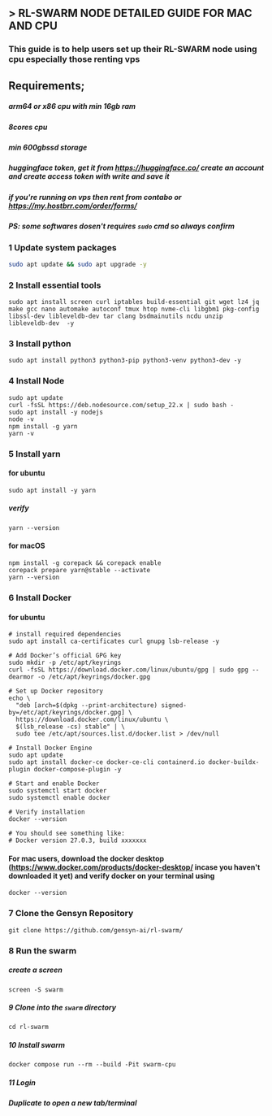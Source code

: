 ##  > RL-SWARM NODE DETAILED GUIDE FOR MAC AND CPU 
### This guide is to help users set up their RL-SWARM node using cpu especially those renting vps


## Requirements;
##### arm64 or x86 cpu with min 16gb ram 
##### 8cores cpu
##### min 600gbssd storage 
##### huggingface token, get it from https://huggingface.co/ create an account and create access token with write and save it 
##### if you're running on vps then rent from contabo or https://my.hostbrr.com/order/forms/

##### PS: some softwares dosen't requires `sudo` cmd so always confirm


### 1 Update system packages 
```bash
sudo apt update && sudo apt upgrade -y
```
### 2 Install essential tools 
```
sudo apt install screen curl iptables build-essential git wget lz4 jq make gcc nano automake autoconf tmux htop nvme-cli libgbm1 pkg-config libssl-dev libleveldb-dev tar clang bsdmainutils ncdu unzip libleveldb-dev  -y
```
### 3 Install python
```
sudo apt install python3 python3-pip python3-venv python3-dev -y
```
### 4 Install Node 
```
sudo apt update
curl -fsSL https://deb.nodesource.com/setup_22.x | sudo bash -
sudo apt install -y nodejs
node -v
npm install -g yarn
yarn -v
```
### 5 Install yarn 
#### for ubuntu 
```
sudo apt install -y yarn
```
##### verify
```
yarn --version
```
#### for macOS 
```
npm install -g corepack && corepack enable
corepack prepare yarn@stable --activate
yarn --version
```
### 6 Install Docker
#### for ubuntu
```console
# install required dependencies
sudo apt install ca-certificates curl gnupg lsb-release -y

# Add Docker’s official GPG key
sudo mkdir -p /etc/apt/keyrings
curl -fsSL https://download.docker.com/linux/ubuntu/gpg | sudo gpg --dearmor -o /etc/apt/keyrings/docker.gpg

# Set up Docker repository
echo \
  "deb [arch=$(dpkg --print-architecture) signed-by=/etc/apt/keyrings/docker.gpg] \
  https://download.docker.com/linux/ubuntu \
  $(lsb_release -cs) stable" | \
  sudo tee /etc/apt/sources.list.d/docker.list > /dev/null

# Install Docker Engine
sudo apt update
sudo apt install docker-ce docker-ce-cli containerd.io docker-buildx-plugin docker-compose-plugin -y

# Start and enable Docker
sudo systemctl start docker
sudo systemctl enable docker

# Verify installation
docker --version

# You should see something like:
# Docker version 27.0.3, build xxxxxxx

```
#### For mac users, download the docker desktop (https://www.docker.com/products/docker-desktop/ incase you haven't downloaded it yet) and verify docker on your terminal using
```
docker --version
```
### 7 Clone the Gensyn Repository
```
git clone https://github.com/gensyn-ai/rl-swarm/
```
### 8 Run the swarm 
##### create a screen 
```
screen -S swarm
```
##### 9 Clone into the `swarm` directory 
```
cd rl-swarm
```
##### 10 Install swarm 
```
docker compose run --rm --build -Pit swarm-cpu
```
##### 11 Login 
##### Duplicate to open a new tab/terminal
